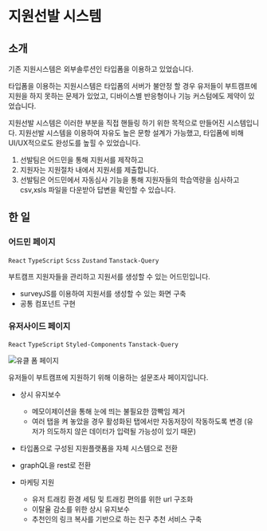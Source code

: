 # 지원선발 시스템

## 소개

기존 지원시스템은 외부솔루션인 타입폼을 이용하고 있었습니다.

타입폼을 이용하는 지원시스템은 타입폼의 서버가 불안정 할 경우 유저들이 부트캠프에 지원을 하지 못하는 문제가 있었고, 디바이스별 반응형이나 기능 커스텀에도 제약이 있었습니다.

지원선발 시스템은 이러한 부분을 직접 핸들링 하기 위한 목적으로 만들어진 시스템입니다.
지원선발 시스템을 이용하여 자유도 높은 문항 설계가 가능했고, 타입폼에 비해 UI/UX적으로도 완성도를 높힐 수 있었습니다.

1. 선발팀은 어드민을 통해 지원서를 제작하고
2. 지원자는 지원절차 내에서 지원서를 제출합니다.
3. 선발팀은 어드민에서 자동심사 기능을 통해 지원자들의 학습역량을 심사하고 csv,xsls 파일을 다운받아 답변을 확인할 수 있습니다.

## 한 일

### 어드민 페이지

`React` `TypeScript` `Scss` `Zustand` `Tanstack-Query`

부트캠프 지원자들을 관리하고 지원서를 생성할 수 있는 어드민입니다.

- surveyJS를 이용하여 지원서를 생성할 수 있는 화면 구축
- 공통 컴포넌트 구현

### 유저사이드 페이지

`React` `TypeScript` `Styled-Components` `Tanstack-Query`

![유클 폼 페이지](https://www.datocms-assets.com/107137/1698298515-urclass-formpage.png?w=916)

유저들이 부트캠프에 지원하기 위해 이용하는 설문조사 페이지입니다.

- 상시 유지보수

  - 메모이제이션을 통해 눈에 띄는 불필요한 깜빡임 제거
  - 여러 탭을 켜 놓았을 경우 활성화된 탭에서만 자동저장이 작동하도록 변경 (유저가 의도하지 않은 데이터가 입력될 가능성이 있기 때문)

- 타입폼으로 구성된 지원플랫폼을 자체 시스템으로 전환
- graphQL을 rest로 전환
- 마케팅 지원
  - 유저 트래킹 환경 세팅 및 트래킹 편의를 위한 url 구조화
  - 이탈율 감소를 위한 상시 유지보수
  - 추천인의 링크 복사를 기반으로 하는 친구 추천 서비스 구축
